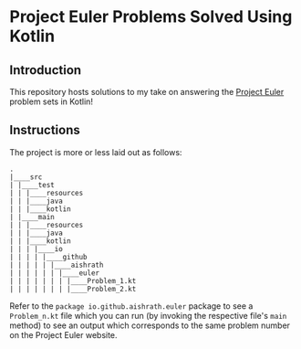 # Project Euler Problems Solved Using Kotlin

## Introduction

This repository hosts solutions to my take on answering the [Project Euler](https://projecteuler.net/archives) problem sets in Kotlin!

## Instructions

The project is more or less laid out as follows:

```
.
|____src
| |____test
| | |____resources
| | |____java
| | |____kotlin
| |____main
| | |____resources
| | |____java
| | |____kotlin
| | | |____io
| | | | |____github
| | | | | |____aishrath
| | | | | | |____euler
| | | | | | | |____Problem_1.kt
| | | | | | | |____Problem_2.kt

```
Refer to the `package io.github.aishrath.euler` package to see a `Problem_n.kt` file which you 
can run (by invoking the respective file's `main` method) to see an output which corresponds 
to the same problem number on the Project Euler website.
